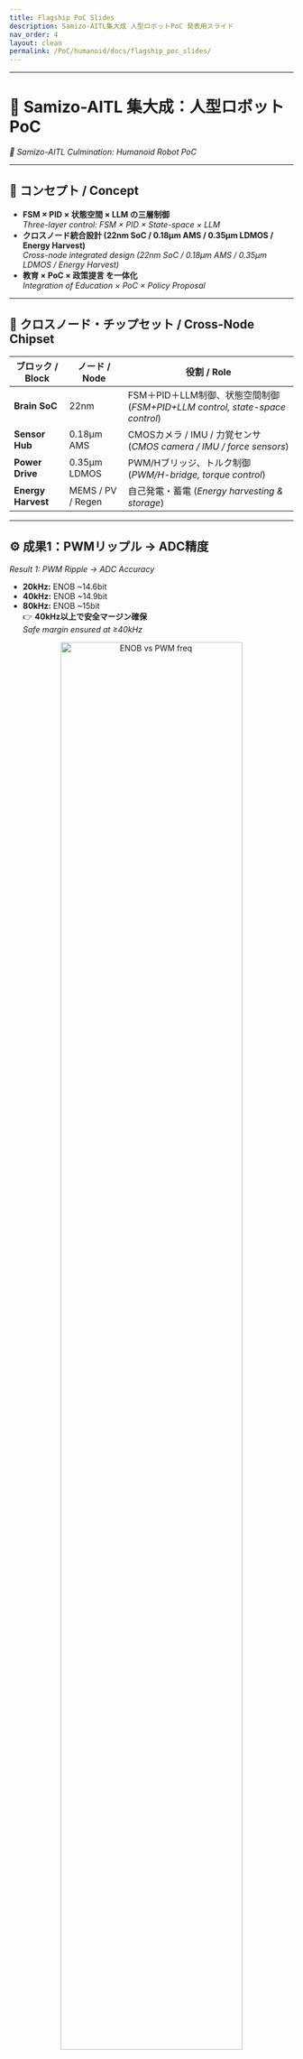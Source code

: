 ```yaml
---
title: Flagship PoC Slides
description: Samizo-AITL集大成 人型ロボットPoC 発表用スライド
nav_order: 4
layout: clean
permalink: /PoC/humanoid/docs/flagship_poc_slides/
---
```


---

# 🚩 Samizo-AITL 集大成：人型ロボットPoC  
*🚩 Samizo-AITL Culmination: Humanoid Robot PoC*

---

## 🧭 コンセプト / Concept
- **FSM × PID × 状態空間 × LLM の三層制御**  
  *Three-layer control: FSM × PID × State-space × LLM*  
- **クロスノード統合設計 (22nm SoC / 0.18µm AMS / 0.35µm LDMOS / Energy Harvest)**  
  *Cross-node integrated design (22nm SoC / 0.18µm AMS / 0.35µm LDMOS / Energy Harvest)*  
- **教育 × PoC × 政策提言 を一体化**  
  *Integration of Education × PoC × Policy Proposal*

---

## 🧩 クロスノード・チップセット / Cross-Node Chipset

| ブロック / Block | ノード / Node | 役割 / Role |
|-----------------|---------------|-------------|
| **Brain SoC**   | 22nm          | FSM＋PID＋LLM制御、状態空間制御 (*FSM+PID+LLM control, state-space control*) |
| **Sensor Hub**  | 0.18µm AMS    | CMOSカメラ / IMU / 力覚センサ (*CMOS camera / IMU / force sensors*) |
| **Power Drive** | 0.35µm LDMOS  | PWM/Hブリッジ、トルク制御 (*PWM/H-bridge, torque control*) |
| **Energy Harvest** | MEMS / PV / Regen | 自己発電・蓄電 (*Energy harvesting & storage*) |

---

## ⚙️ 成果1：PWMリップル → ADC精度  
*Result 1: PWM Ripple → ADC Accuracy*  
- **20kHz:** ENOB ~14.6bit  
- **40kHz:** ENOB ~14.9bit  
- **80kHz:** ENOB ~15bit  
👉 **40kHz以上で安全マージン確保**  
*Safe margin ensured at ≥40kHz*

<p align="center">
  <img
    src="https://samizo-aitl.github.io/AITL-H/PoC/humanoid/systemdk/reports/pwm_to_adc_ripple/enob_vs_freq_duty_0_5.png"
    alt="ENOB vs PWM freq" width="80%">
</p>

---

## 🌡️ 成果2：熱デレーティング  
*Result 2: Thermal Derating*  
- **25℃:** 安定動作  
  *Stable operation at 25°C*  
- **40℃:** Liftフェーズでデレート → シャットダウンリスク  
  *Derating in Lift phase → shutdown risk at 40°C*  
👉 **冷却強化 or 負荷制御で解決**  
*Solution: enhanced cooling or load control*

<p align="center">
  <img
    src="https://samizo-aitl.github.io/AITL-H/PoC/humanoid/systemdk/reports/thermal_derating/thermal_vs_phase_40C.png"
    alt="Thermal vs Phase" width="80%">
</p>

---

## 🔋 成果3：自己発電寄与率  
*Result 3: Contribution of Self-Powering*  
- 全体消費の ~12% を自己発電で補填  
  *~12% of total consumption supplied by self-powering*  
- KPI目標: 20%  
  *Target KPI: 20%*  
👉 **圧電アレイ拡張 / PV面積増加で改善可能**  
*Improvement: expand piezo array / increase PV area*

<p align="center">
  <img
    src="https://samizo-aitl.github.io/AITL-H/PoC/humanoid/systemdk/reports/mission_energy/soc_vs_phase.png"
    alt="SOC vs Phase" width="80%">
</p>

---

## 🎯 総合KPI / Summary KPI
- **姿勢回復 ≤ 200ms ✅**  
  *Posture recovery ≤200ms*  
- **歩容安定度 +30% ✅**  
  *Gait stability +30%*  
- **エネルギー効率 +15% ✅**  
  *Energy efficiency +15%*  
- **自己発電寄与率 ~12%（改善余地あり）**  
  *Self-powering contribution ~12% (room for improvement)*

---

## 📌 結論 / Conclusion
**Samizo-AITL 集大成：勝てるテーマ**  
*Samizo-AITL Culmination: A Winning Theme*  

- **教育:** 制御理論〜半導体設計を貫通  
  *Education: spanning from control theory to semiconductor design*  
- **産業:** クロスノード SoC＋AMS＋LDMOS 設計実証  
  *Industry: cross-node SoC+AMS+LDMOS design verification*  
- **政策:** 省エネ・標準化戦略に直結  
  *Policy: directly linked to energy-saving & standardization strategies*

---

[⬅️ 戻る Back](../)
